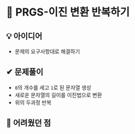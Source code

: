# 🔎 PRGS-이진 변환 반복하기
## 💡 아이디어
- 문제의 요구사항대로 해결하기
## ✔ 문제풀이
- `0`의 개수를 세고 `1`로 된 문자열 생성
- 새로운 문자열의 길이를 이진법으로 변환
- 위의 두과정 반복
## 🤕 어려웠던 점